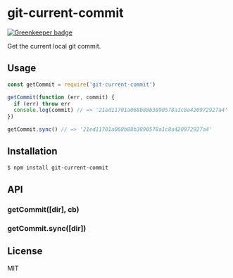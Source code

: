 
# git-current-commit

[![Greenkeeper badge](https://badges.greenkeeper.io/juliangruber/git-current-commit.svg)](https://greenkeeper.io/)

Get the current local git commit.

## Usage

```js
const getCommit = require('git-current-commit')

getCommit(function (err, commit) {
  if (err) throw err
  console.log(commit) // => '21ed11701a068b88b3890578a1c8a420972927a4'
})

getCommit.sync() // => '21ed11701a068b88b3890578a1c8a420972927a4'
```

## Installation

```bash
$ npm install git-current-commit
```

## API

### getCommit([dir], cb)

### getCommit.sync([dir])

## License

MIT
